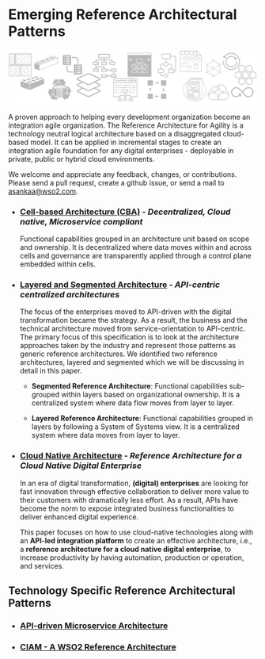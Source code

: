 # Emerging Reference Architectural Patterns

![ra banner](/media/ra-banner.png)

A proven approach to helping every development organization become an integration agile organization. The Reference Architecture for Agility is a technology neutral logical architecture based on a disaggregated cloud-based model. It can be applied in incremental stages to create an integration agile foundation for any digital enterprises - deployable in private, public or hybrid cloud environments.

We welcome and appreciate any feedback, changes, or contributions. Please send a pull request, create a github issue, or send a mail to asankaa@wso2.com.

+ ### [Cell-based Architecture (CBA)](reference-architecture-cell-based.md) - *Decentralized, Cloud native, Microservice compliant* 
  
  Functional capabilities grouped in an architecture unit based on scope and ownership. It is decentralized where data moves within and across cells and governance are transparently applied through a control plane embedded within cells.

+ ### [Layered and Segmented Architecture](https://github.com/wso2/reference-architecture/blob/master/reference-architecture-layered-segmented.md) -  *API-centric centralized architectures*

  The focus of the enterprises moved to API-driven with the digital transformation became the strategy. As a result, the business and the technical architecture moved from service-orientation to API-centric. The primary focus of this specification is to look at the architecture approaches taken by the industry and represent those patterns as generic reference architectures. We identified two reference architectures, layered and segmented which we will be discussing in detail in this paper.

  * __Segmented Reference Architecture__: Functional capabilities sub-grouped within layers based on organizational ownership. It is a centralized system where data flow moves from layer to layer.
  
  * __Layered Reference Architecture__: Functional capabilities grouped in layers by following a System of Systems view. It is a centralized system where data moves from layer to layer.
  
+ ### [Cloud Native Architecture](https://github.com/wso2/reference-architecture/blob/master/reference-cloud-native-architecture-digital-enterprise.md) - *Reference Architecture for a Cloud Native Digital Enterprise*

  In an era of digital transformation, **(digital) enterprises** are looking for fast innovation through effective collaboration to deliver more value to their customers with dramatically less effort. As a result, APIs have become the norm to expose integrated business functionalities to deliver enhanced digital experience.
  
  This paper focuses on how to use cloud-native technologies along with an **API-led integration platform** to create an effective architecture, i.e., a **reference architecture for a cloud native digital enterprise**, to increase productivity by having automation, production or operation, and services.

## Technology Specific Reference Architectural Patterns

+ ### [API-driven Microservice Architecture](api-driven-microservice-architecture.md)
  
+ ### [CIAM - A WSO2 Reference Architecture](ciam-wso2-reference-architecture.md)
